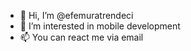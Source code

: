 - 👋 Hi, I’m @efemuratrendeci
- 👀 I’m interested in mobile development
- 📫 You can react me via email

<!---
efemuratrendeci/efemuratrendeci is a ✨ special ✨ repository because its `README.md` (this file) appears on your GitHub profile.
You can click the Preview link to take a look at your changes.
--->
